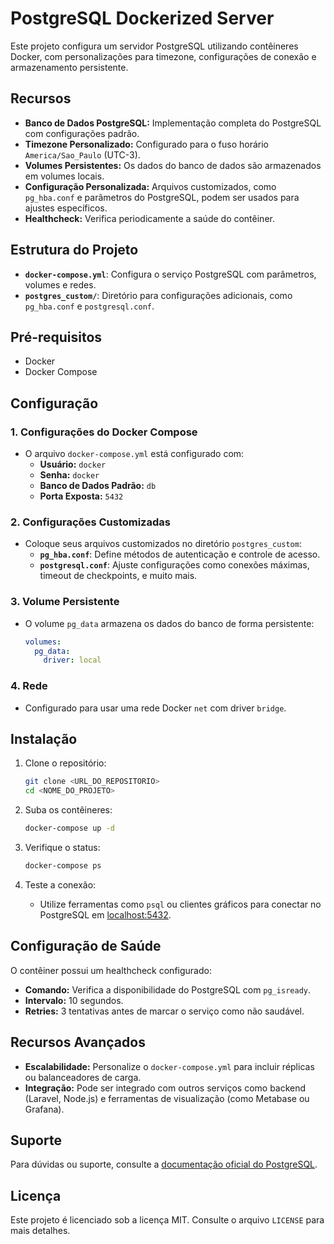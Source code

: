 # PostgreSQL Dockerized Server

Este projeto configura um servidor PostgreSQL utilizando contêineres Docker, com personalizações para timezone, configurações de conexão e armazenamento persistente.

## Recursos

- **Banco de Dados PostgreSQL:** Implementação completa do PostgreSQL com configurações padrão.
- **Timezone Personalizado:** Configurado para o fuso horário `America/Sao_Paulo` (UTC-3).
- **Volumes Persistentes:** Os dados do banco de dados são armazenados em volumes locais.
- **Configuração Personalizada:** Arquivos customizados, como `pg_hba.conf` e parâmetros do PostgreSQL, podem ser usados para ajustes específicos.
- **Healthcheck:** Verifica periodicamente a saúde do contêiner.

## Estrutura do Projeto

- **`docker-compose.yml`**: Configura o serviço PostgreSQL com parâmetros, volumes e redes.
- **`postgres_custom/`**: Diretório para configurações adicionais, como `pg_hba.conf` e `postgresql.conf`.

## Pré-requisitos

- Docker
- Docker Compose

## Configuração

### 1. Configurações do Docker Compose
- O arquivo `docker-compose.yml` está configurado com:
  - **Usuário:** `docker`
  - **Senha:** `docker`
  - **Banco de Dados Padrão:** `db`
  - **Porta Exposta:** `5432`

### 2. Configurações Customizadas
- Coloque seus arquivos customizados no diretório `postgres_custom`:
  - **`pg_hba.conf`**: Define métodos de autenticação e controle de acesso.
  - **`postgresql.conf`**: Ajuste configurações como conexões máximas, timeout de checkpoints, e muito mais.

### 3. Volume Persistente
- O volume `pg_data` armazena os dados do banco de forma persistente:
  ```yaml
  volumes:
    pg_data:
      driver: local
  ```

### 4. Rede
- Configurado para usar uma rede Docker `net` com driver `bridge`.

## Instalação

1. Clone o repositório:
   ```bash
   git clone <URL_DO_REPOSITORIO>
   cd <NOME_DO_PROJETO>
   ```

2. Suba os contêineres:
   ```bash
   docker-compose up -d
   ```

3. Verifique o status:
   ```bash
   docker-compose ps
   ```

4. Teste a conexão:
   - Utilize ferramentas como `psql` ou clientes gráficos para conectar no PostgreSQL em [localhost:5432](localhost:5432).

## Configuração de Saúde

O contêiner possui um healthcheck configurado:
- **Comando:** Verifica a disponibilidade do PostgreSQL com `pg_isready`.
- **Intervalo:** 10 segundos.
- **Retries:** 3 tentativas antes de marcar o serviço como não saudável.

## Recursos Avançados

- **Escalabilidade:** Personalize o `docker-compose.yml` para incluir réplicas ou balanceadores de carga.
- **Integração:** Pode ser integrado com outros serviços como backend (Laravel, Node.js) e ferramentas de visualização (como Metabase ou Grafana).

## Suporte

Para dúvidas ou suporte, consulte a [documentação oficial do PostgreSQL](https://www.postgresql.org/docs/).

## Licença

Este projeto é licenciado sob a licença MIT. Consulte o arquivo `LICENSE` para mais detalhes.
